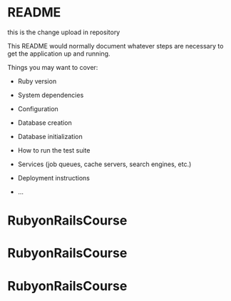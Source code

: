 # README

this is the change upload in repository

This README would normally document whatever steps are necessary to get the
application up and running.

Things you may want to cover:

* Ruby version

* System dependencies

* Configuration

* Database creation

* Database initialization

* How to run the test suite

* Services (job queues, cache servers, search engines, etc.)

* Deployment instructions

* ...
# RubyonRailsCourse
# RubyonRailsCourse
# RubyonRailsCourse
